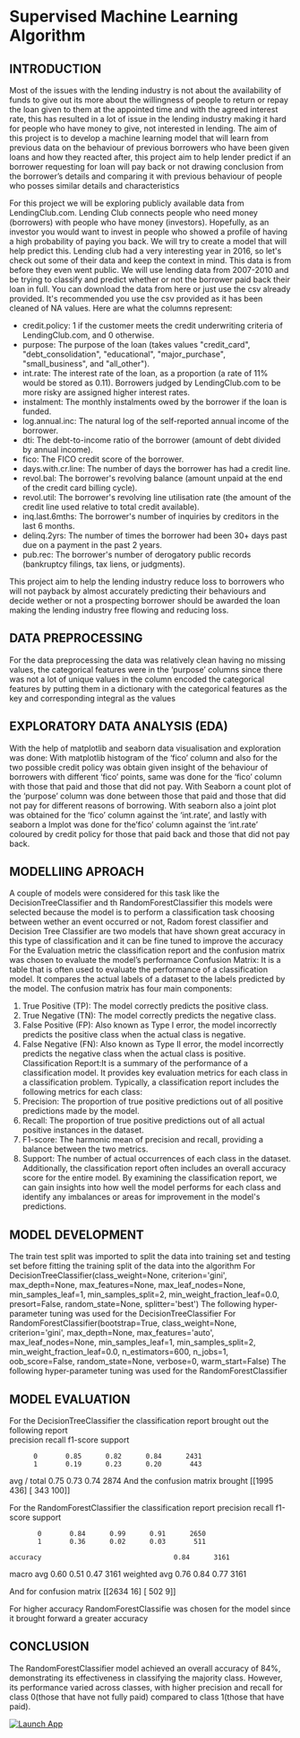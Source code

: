 # Supervised Machine Learning Algorithm
## INTRODUCTION
 Most of the issues  with the lending industry is not about the availability of  funds to give out its more about the  willingness of people to return or repay the loan given to them at the appointed time and with the agreed interest rate, this has resulted in a lot of issue in the lending industry making it hard for people who have money to give, not interested in lending.
The aim of this project is to develop a  machine learning model that will learn from previous data on the behaviour of previous borrowers who have been given loans and how they reacted after, this project aim to help lender predict if an borrower requesting for loan will pay back or not drawing conclusion from the borrower’s details and comparing it with previous behaviour of people who posses similar details and characteristics 

For this project we will be exploring publicly available data from LendingClub.com. Lending Club connects people who need money (borrowers) with people who have money (investors). Hopefully, as an investor you would want to invest in people who showed a profile of having a high probability of paying you back. We will try to create a model that will help predict this.
Lending club had a very interesting year in 2016, so let's check out some of their data and keep the context in mind. This data is from before they even went public.
We will use lending data from 2007-2010 and be trying to classify and predict whether or not the borrower paid back their loan in full. You can download the data from here or just use the csv already provided. It's recommended you use the csv provided as it has been cleaned of NA values.
Here are what the columns represent:
* credit.policy: 1 if the customer meets the credit underwriting criteria of LendingClub.com, and 0 otherwise.
* purpose: The purpose of the loan (takes values "credit_card", "debt_consolidation", "educational", "major_purchase", "small_business", and "all_other").
* int.rate: The interest rate of the loan, as a proportion (a rate of 11% would be stored as 0.11). Borrowers judged by LendingClub.com to be more risky are assigned higher interest rates.
* instalment: The monthly instalments owed by the borrower if the loan is funded.
* log.annual.inc: The natural log of the self-reported annual income of the borrower.
* dti: The debt-to-income ratio of the borrower (amount of debt divided by annual income).
* fico: The FICO credit score of the borrower.
* days.with.cr.line: The number of days the borrower has had a credit line.
* revol.bal: The borrower's revolving balance (amount unpaid at the end of the credit card billing cycle).
* revol.util: The borrower's revolving line utilisation rate (the amount of the credit line used relative to total credit available).
* inq.last.6mths: The borrower's number of inquiries by creditors in the last 6 months.
* delinq.2yrs: The number of times the borrower had been 30+ days past due on a payment in the past 2 years.
* pub.rec: The borrower's number of derogatory public records (bankruptcy filings, tax liens, or judgments).

This project aim to help the lending industry reduce loss to borrowers who will not payback by almost accurately predicting their behaviours and decide wether or not a prospecting borrower should be awarded the loan making the lending industry free flowing and reducing loss.

## DATA PREPROCESSING
For the data preprocessing the data was relatively clean having no missing values, the categorical features were in the ‘purpose’ columns since there was not a lot of unique values in the column encoded the categorical features by putting them in a dictionary with the categorical features as the key and  corresponding integral as the values

## EXPLORATORY DATA ANALYSIS (EDA)
With the help of matplotlib and seaborn data visualisation and exploration was done:
With matplotlib histogram of the ‘fico’ column and also for the two possible credit policy was obtain given insight of the behaviour of borrowers with different ‘fico’ points, same was done for the ‘fico’ column  with those that paid and those that did not pay.
With Seaborn a count plot of the ‘purpose’ column was done between those that paid and those that did not pay for different reasons of borrowing.
With seaborn also a joint plot was obtained for the ‘fico’ column against the ‘int.rate’, and lastly with seaborn a lmplot was done for the’fico’ column against the ‘int.rate’ coloured by credit policy for those that paid back and those that did not pay back.

## MODELLIING APROACH 
A couple of models were considered for this task like the DecisionTreeClassifier and th RandomForestClassifier this models were selected because the model is to perform a classification task choosing between wether an event occurred or not, Radom forest classifier and Decision Tree Classifier are  two models that have shown great accuracy in this type of classification and it can be fine tuned to improve the accuracy
For the Evaluation metric the classification report and the confusion matrix was chosen to evaluate the model’s performance
Confusion Matrix: It is a table that is often used to evaluate the performance of a classification model. It compares the actual labels of a dataset to the labels predicted by the model.
The confusion matrix has four main components:
1. True Positive (TP): The model correctly predicts the positive class.
2. True Negative (TN): The model correctly predicts the negative class.
3. False Positive (FP): Also known as Type I error, the model incorrectly predicts the positive class when the actual class is negative.
4. False Negative (FN): Also known as Type II error, the model incorrectly predicts the negative class when the actual class is positive.
Classification Report:It is a summary of the performance of a classification model. It provides key evaluation metrics for each class in a classification problem.
Typically, a classification report includes the following metrics for each class:
1. Precision: The proportion of true positive predictions out of all positive predictions made by the model.
2. Recall: The proportion of true positive predictions out of all actual positive instances in the dataset.
3. F1-score: The harmonic mean of precision and recall, providing a balance between the two metrics.
4. Support: The number of actual occurrences of each class in the dataset.
Additionally, the classification report often includes an overall accuracy score for the entire model.
By examining the classification report, we can gain insights into how well the model performs for each class and identify any imbalances or areas for improvement in the model's predictions.

## MODEL DEVELOPMENT
The train test split was imported  to split the data into training set and testing set  before fitting the training split of the data into the algorithm 
For DecisionTreeClassifier(class_weight=None, criterion='gini', max_depth=None,
                                             max_features=None, max_leaf_nodes=None, min_samples_leaf=1,
                                             min_samples_split=2, min_weight_fraction_leaf=0.0,
                                             presort=False, random_state=None, splitter='best')
The following hyper-parameter tuning  was used for the DecisionTreeClassifier
For RandomForestClassifier(bootstrap=True, class_weight=None, criterion='gini',
                                                 max_depth=None, max_features='auto', max_leaf_nodes=None,
                                                 min_samples_leaf=1, min_samples_split=2,
                                                 min_weight_fraction_leaf=0.0, n_estimators=600, n_jobs=1,
                                                 oob_score=False, random_state=None, verbose=0,
                                                 warm_start=False)
The following hyper-parameter tuning  was used for the RandomForestClassifier

## MODEL EVALUATION
For the DecisionTreeClassifier the classification report  brought out the following report  
        precision    recall  f1-score   support

          0       0.85      0.82      0.84      2431
          1       0.19      0.23      0.20       443

avg / total       0.75      0.73      0.74      2874
 And the confusion matrix brought 
[[1995  436]
 [ 343  100]]

For the RandomForestClassifier  the classification report
     precision    recall  f1-score   support

           0       0.84      0.99      0.91      2650
           1       0.36      0.02      0.03       511

    accuracy                                 0.84      3161
   macro avg       0.60      0.51    0.47      3161
weighted avg      0.76     0.84    0.77      3161

And for confusion matrix
[[2634   16]
 [ 502    9]]

For higher accuracy RandomForestClassifie was chosen for the model since it brought forward a greater accuracy

## CONCLUSION
The RandomForestClassifier model achieved an overall accuracy of 84%, demonstrating its effectiveness in classifying the majority class. However, its performance varied across classes, with higher precision and recall for class 0(those that have not fully paid) compared to class 1(those that have paid).



[![Launch App](https://img.shields.io/badge/Launch-App-brightgreen?style=for-the-badge)](https://share.streamlit.io/xtian-obi/Supervised_Machine_Learning_Algorithm/main/llab_phase_Supervised_Machine_learnin_Algorith.py)

